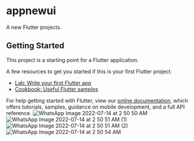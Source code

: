 # appnewui

A new Flutter projects.

## Getting Started

This  project is a starting point for a Flutter application.

A few resources to get you started if this is your first Flutter project:

- [Lab: Write your first Flutter app](https://flutter.dev/docs/get-started/codelab)
- [Cookbook: Useful Flutter samples](https://flutter.dev/docs/cookbook)

For help getting started with Flutter, view our
[online documentation](https://flutter.dev/docs), which offers tutorials,
samples, guidance on mobile development, and a full API reference.
![WhatsApp Image 2022-07-14 at 2 50 50 AM](https://user-images.githubusercontent.com/72963525/184364826-d8864399-6443-4189-a774-7b850485f6f2.jpeg)
![WhatsApp Image 2022-07-14 at 2 50 51 AM (1)](https://user-images.githubusercontent.com/72963525/184364842-e78d5e62-96e1-4216-ada7-450ccc11dc3d.jpeg)
![WhatsApp Image 2022-07-14 at 2 50 51 AM (2)](https://user-images.githubusercontent.com/72963525/184364861-7dd1aab5-f02a-4c0d-96ed-1d9edae061de.jpeg)
![WhatsApp Image 2022-07-14 at 2 50 54 AM](https://user-images.githubusercontent.com/72963525/184364927-5606a3e2-6b53-4ee7-be3f-572aafc1ca97.jpeg)
